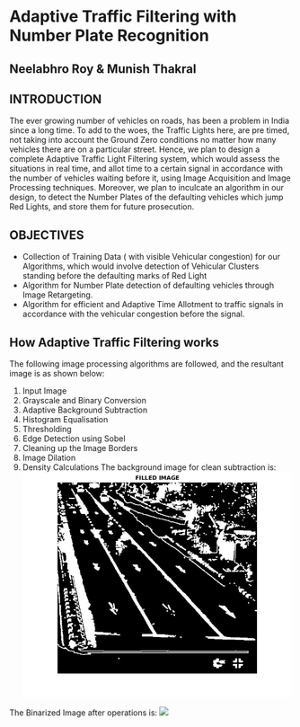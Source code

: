 # Adaptive Traffic Filtering with Number Plate Recognition
## Neelabhro Roy & Munish Thakral
## INTRODUCTION
The ever growing number of vehicles on roads, has been a problem in India since a long time. To add to the woes, the Traffic Lights here, are pre timed, not taking into account the Ground Zero conditions no matter how many vehicles there are on a particular street. Hence, we plan to design a complete Adaptive Traffic Light Filtering system, which would assess the situations in real time, and allot time to a certain signal in accordance with the number of vehicles waiting before it, using Image Acquisition and Image Processing techniques. Moreover, we plan to inculcate an algorithm in our design, to detect the Number Plates of the defaulting vehicles which jump Red Lights, and store them for future prosecution.

## OBJECTIVES
- Collection of Training Data ( with visible Vehicular congestion) for our Algorithms, which would involve detection of Vehicular Clusters standing before the defaulting marks of Red Light
- Algorithm for Number Plate detection of defaulting vehicles through Image Retargeting.
- Algorithm for efficient and Adaptive Time Allotment to traffic signals in accordance with the vehicular congestion before the signal.

## How Adaptive Traffic Filtering works
The following image processing algorithms are followed, and the resultant image is as shown below:
1. Input Image
2. Grayscale and Binary Conversion
3. Adaptive Background Subtraction
4. Histogram Equalisation
5. Thresholding
6. Edge Detection using Sobel
7. Cleaning up the Image Borders
8. Image Dilation
9. Density Calculations
The background image for clean subtraction is:
![](Number%20Plate/background.jpg)

The Binarized Image after operations is:
![](filtered1.png)
